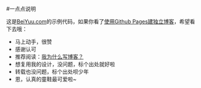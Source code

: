 #一点点说明

这是[BeiYuu.com](http://beiyuu.com)的示例代码，如果你看了[使用Github Pages建独立博客](http://beiyuu.com/github-pages)，希望看下去哦：

* 马上动手，很赞
* 感谢认可
* 推荐阅读：[我为什么写博客？](http://beiyuu.com/why-blog)
* 想复用我的设计，没问题，标个出处就好啦
* 转载也没问题，标个出处呗少年
* 恩，认真的童鞋最可爱啦~
